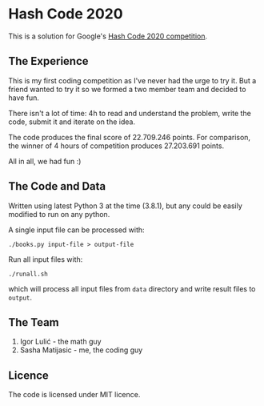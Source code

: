 Hash Code 2020
==============

This is a solution for Google's [Hash Code 2020
competition](https://codingcompetitions.withgoogle.com/hashcode).

The Experience
--------------

This is my first coding competition as I've never had the urge to try
it. But a friend wanted to try it so we formed a two member team and
decided to have fun.

There isn't a lot of time: 4h to read and understand the problem, write
the code, submit it and iterate on the idea.

The code produces the final score of 22.709.246 points. For comparison,
the winner of 4 hours of competition produces 27.203.691 points.

All in all, we had fun :)

The Code and Data
-----------------

Written using latest Python 3 at the time (3.8.1), but any could be
easily modified to run on any python.

A single input file can be processed with:

    ./books.py input-file > output-file

Run all input files with:

    ./runall.sh

which will process all input files from `data` directory and write
result files to `output`.

The Team
--------

1. Igor Lulić - the math guy
2. Sasha Matijasic - me, the coding guy

Licence
-------

The code is licensed under MIT licence.
